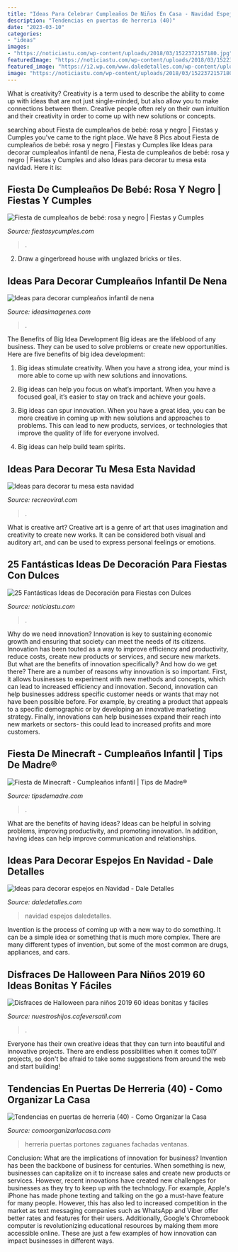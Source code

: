 ```yaml
---
title: "Ideas Para Celebrar Cumpleaños De Niños En Casa - Navidad Espejos Daledetalles"
description: "Tendencias en puertas de herreria (40)"
date: "2023-03-10"
categories:
- "ideas"
images:
- "https://noticiastu.com/wp-content/uploads/2018/03/1522372157180.jpg"
featuredImage: "https://noticiastu.com/wp-content/uploads/2018/03/1522372157180.jpg"
featured_image: "https://i2.wp.com/www.daledetalles.com/wp-content/uploads/2017/11/decorar-espejos-en-navidad.jpg?resize=550%2C736"
image: "https://noticiastu.com/wp-content/uploads/2018/03/1522372157180.jpg"
---
```



What is creativity?
Creativity is a term used to describe the ability to come up with ideas that are not just single-minded, but also allow you to make connections between them. Creative people often rely on their own intuition and their creativity in order to come up with new solutions or concepts.

	

		
searching about Fiesta de cumpleaños de bebé: rosa y negro | Fiestas y Cumples you've came to the right place. We have 8 Pics about Fiesta de cumpleaños de bebé: rosa y negro | Fiestas y Cumples like Ideas para decorar cumpleaños infantil de nena, Fiesta de cumpleaños de bebé: rosa y negro | Fiestas y Cumples and also Ideas para decorar tu mesa esta navidad. Here it is:
		
    
## Fiesta De Cumpleaños De Bebé: Rosa Y Negro | Fiestas Y Cumples

<img loading=lazy src="http://fiestasycumples.com/wp-content/uploads/2017/02/fiesta-de-cumpleaños-de-bebe-400x600.jpg" onerror="this.onerror=null;this.src='https://tse1.mm.bing.net/th?id=OIP.pzZkmap2p_KIZHCC_qN-tAAAAA&amp;pid=15.1';" alt="Fiesta de cumpleaños de bebé: rosa y negro | Fiestas y Cumples">

_Source: fiestasycumples.com_

>. 

	

2. Draw a gingerbread house with unglazed bricks or tiles.

    
## Ideas Para Decorar Cumpleaños Infantil De Nena

<img loading=lazy src="https://ideasimagenes.com/wp-content/uploads/2017/07/IdeasNena12.jpg" onerror="this.onerror=null;this.src='https://tse4.mm.bing.net/th?id=OIP.eyXNYV94cCKMJ8nIY-PLpAHaJ4&amp;pid=15.1';" alt="Ideas para decorar cumpleaños infantil de nena">

_Source: ideasimagenes.com_

>. 

	

The Benefits of Big Idea Development
Big ideas are the lifeblood of any business. They can be used to solve problems or create new opportunities. Here are five benefits of big idea development:
1. Big ideas stimulate creativity. When you have a strong idea, your mind is more able to come up with new solutions and innovations.

2. Big ideas can help you focus on what’s important. When you have a focused goal, it’s easier to stay on track and achieve your goals.

3. Big ideas can spur innovation. When you have a great idea, you can be more creative in coming up with new solutions and approaches to problems. This can lead to new products, services, or technologies that improve the quality of life for everyone involved.

4. Big ideas can help build team spirits.

    
## Ideas Para Decorar Tu Mesa Esta Navidad

<img loading=lazy src="https://www.recreoviral.com/wp-content/uploads/2015/12/Decoraciones-para-la-mesa-esta-navidad-16.jpg" onerror="this.onerror=null;this.src='https://tse3.mm.bing.net/th?id=OIP.Fcp7q0qWGy8N_lWloR0ibgHaK7&amp;pid=15.1';" alt="Ideas para decorar tu mesa esta navidad">

_Source: recreoviral.com_

>. 

	

What is creative art?
Creative art is a genre of art that uses imagination and creativity to create new works. It can be considered both visual and auditory art, and can be used to express personal feelings or emotions.

    
## 25 Fantásticas Ideas De Decoración Para Fiestas Con Dulces

<img loading=lazy src="https://noticiastu.com/wp-content/uploads/2018/03/1522372157180.jpg" onerror="this.onerror=null;this.src='https://tse3.mm.bing.net/th?id=OIP.GX3NxQ60sUkgxeQHVOfZJgHaLH&amp;pid=15.1';" alt="25 Fantásticas Ideas de Decoración para Fiestas con Dulces">

_Source: noticiastu.com_

>. 

	

Why do we need innovation?
Innovation is key to sustaining economic growth and ensuring that society can meet the needs of its citizens. Innovation has been touted as a way to improve efficiency and productivity, reduce costs, create new products or services, and secure new markets. But what are the benefits of innovation specifically? And how do we get there?
There are a number of reasons why innovation is so important. First, it allows businesses to experiment with new methods and concepts, which can lead to increased efficiency and innovation. Second, innovation can help businesses address specific customer needs or wants that may not have been possible before. For example, by creating a product that appeals to a specific demographic or by developing an innovative marketing strategy. Finally, innovations can help businesses expand their reach into new markets or sectors- this could lead to increased profits and more customers.

    
## Fiesta De Minecraft - Cumpleaños Infantil | Tips De Madre®

<img loading=lazy src="https://tipsdemadre.com/wp-content/uploads/2017/06/minecraft-decoracion-fiesta-ninos.jpg" onerror="this.onerror=null;this.src='https://tse3.mm.bing.net/th?id=OIP.NPnGjil3jSHuXM8BwlHH0gHaKa&amp;pid=15.1';" alt="Fiesta de Minecraft - Cumpleaños infantil | Tips de Madre®">

_Source: tipsdemadre.com_

>. 

	

What are the benefits of having ideas?
Ideas can be helpful in solving problems, improving productivity, and promoting innovation. In addition, having ideas can help improve communication and relationships.

    
## Ideas Para Decorar Espejos En Navidad - Dale Detalles

<img loading=lazy src="https://i2.wp.com/www.daledetalles.com/wp-content/uploads/2017/11/decorar-espejos-en-navidad.jpg?resize=550%2C736" onerror="this.onerror=null;this.src='https://tse3.mm.bing.net/th?id=OIP.1HQ3sdW2uL0kTfrCiyTlHgHaJ6&amp;pid=15.1';" alt="Ideas para decorar espejos en Navidad - Dale Detalles">

_Source: daledetalles.com_

>navidad espejos daledetalles. 

	

Invention is the process of coming up with a new way to do something. It can be a simple idea or something that is much more complex. There are many different types of invention, but some of the most common are drugs, appliances, and cars.

    
## Disfraces De Halloween Para Niños 2019 60 Ideas Bonitas Y Fáciles

<img loading=lazy src="https://nuestroshijos.cafeversatil.com/wp-content/uploads/2016/11/013-40.jpg" onerror="this.onerror=null;this.src='https://tse4.mm.bing.net/th?id=OIP._5ebWj-rHMh4DccDe9pY5QHaMW&amp;pid=15.1';" alt="Disfraces de Halloween para niños 2019 60 ideas bonitas y fáciles">

_Source: nuestroshijos.cafeversatil.com_

>. 

	

Everyone has their own creative ideas that they can turn into beautiful and innovative projects. There are endless possibilities when it comes toDIY projects, so don't be afraid to take some suggestions from around the web and start building!

    
## Tendencias En Puertas De Herreria (40) - Como Organizar La Casa

<img loading=lazy src="https://comoorganizarlacasa.com/wp-content/uploads/2016/04/Tendencias-en-puertas-de-herreria-40.jpg" onerror="this.onerror=null;this.src='https://tse2.mm.bing.net/th?id=OIP.DV8juH8mmcdaOSRHDDkXBgHaFi&amp;pid=15.1';" alt="Tendencias en puertas de herreria (40) - Como Organizar la Casa">

_Source: comoorganizarlacasa.com_

>herreria puertas portones zaguanes fachadas ventanas. 

	

Conclusion: What are the implications of innovation for business?
Invention has been the backbone of business for centuries. When something is new, businesses can capitalize on it to increase sales and create new products or services. However, recent innovations have created new challenges for businesses as they try to keep up with the technology. For example, Apple's iPhone has made phone texting and talking on the go a must-have feature for many people. However, this has also led to increased competition in the market as text messaging companies such as WhatsApp and Viber offer better rates and features for their users. Additionally, Google's Chromebook computer is revolutionizing educational resources by making them more accessible online. These are just a few examples of how innovation can impact businesses in different ways.

